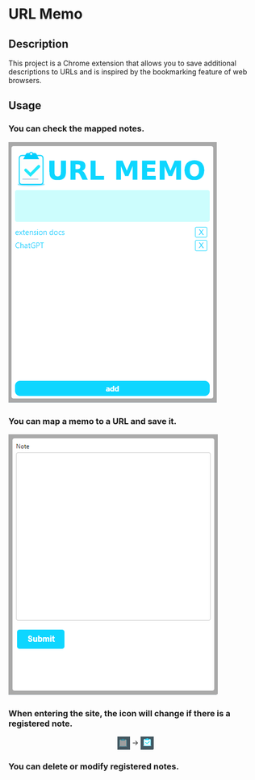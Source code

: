 # URL Memo

## Description
This project is a Chrome extension that allows you to save additional descriptions to URLs and is inspired by the bookmarking feature of web browsers.

## Usage
### You can check the mapped notes.
![alt urlmemo list](/image/urlmemo_list.png)

### You can map a memo to a URL and save it.
![alt urlmemo add](/image/urlmemo_add.png)

### When entering the site, the icon will change if there is a registered note.
<p align="center">
    <img src="/image/urlmemo_yet.png" align="center"/> &rightarrow;
    <img src="/image/urlmemo_check.png" align="center"/>
</p>

### You can delete or modify registered notes.



